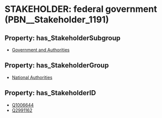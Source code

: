 # STAKEHOLDER: __federal government__ (PBN__Stakeholder_1191)

## Property: has_StakeholderSubgroup

* [Government and Authorities](PBN__StakeholderSubgroup_8)

## Property: has_StakeholderGroup

* [National Authorities](PBN__StakeholderGroup_7)

## Property: has_StakeholderID

* [Q1006644](Q1006644)
* [Q2991162](Q2991162)

